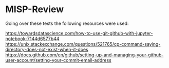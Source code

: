# MISP-Review

Going over these tests the following resources were used:

  https://towardsdatascience.com/how-to-use-git-github-with-jupyter-notebook-7144d6577b44
  https://unix.stackexchange.com/questions/521765/cp-command-saying-directory-does-not-exist-when-it-does
  https://docs.github.com/en/github/setting-up-and-managing-your-github-user-account/setting-your-commit-email-address
